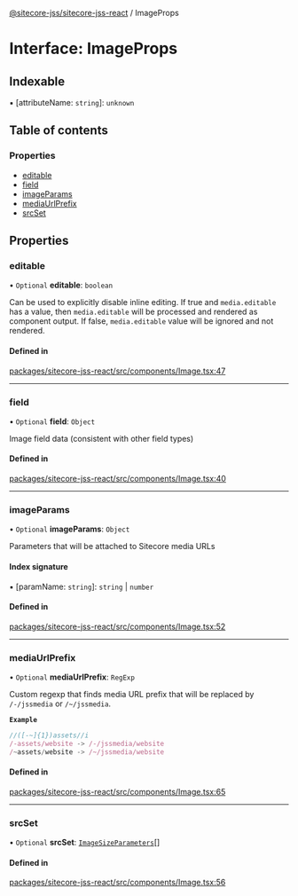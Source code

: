[@sitecore-jss/sitecore-jss-react](../README.md) / ImageProps

# Interface: ImageProps

## Indexable

▪ [attributeName: `string`]: `unknown`

## Table of contents

### Properties

- [editable](ImageProps.md#editable)
- [field](ImageProps.md#field)
- [imageParams](ImageProps.md#imageparams)
- [mediaUrlPrefix](ImageProps.md#mediaurlprefix)
- [srcSet](ImageProps.md#srcset)

## Properties

### editable

• `Optional` **editable**: `boolean`

Can be used to explicitly disable inline editing.
If true and `media.editable` has a value, then `media.editable` will be processed
and rendered as component output. If false, `media.editable` value will be ignored and not rendered.

#### Defined in

[packages/sitecore-jss-react/src/components/Image.tsx:47](https://github.com/Sitecore/jss/blob/df1d7aee4/packages/sitecore-jss-react/src/components/Image.tsx#L47)

___

### field

• `Optional` **field**: `Object`

Image field data (consistent with other field types)

#### Defined in

[packages/sitecore-jss-react/src/components/Image.tsx:40](https://github.com/Sitecore/jss/blob/df1d7aee4/packages/sitecore-jss-react/src/components/Image.tsx#L40)

___

### imageParams

• `Optional` **imageParams**: `Object`

Parameters that will be attached to Sitecore media URLs

#### Index signature

▪ [paramName: `string`]: `string` \| `number`

#### Defined in

[packages/sitecore-jss-react/src/components/Image.tsx:52](https://github.com/Sitecore/jss/blob/df1d7aee4/packages/sitecore-jss-react/src/components/Image.tsx#L52)

___

### mediaUrlPrefix

• `Optional` **mediaUrlPrefix**: `RegExp`

Custom regexp that finds media URL prefix that will be replaced by `/-/jssmedia` or `/~/jssmedia`.

**`Example`**

```ts
//([-~]{1})assets//i
/-assets/website -> /-/jssmedia/website
/~assets/website -> /~/jssmedia/website
```

#### Defined in

[packages/sitecore-jss-react/src/components/Image.tsx:65](https://github.com/Sitecore/jss/blob/df1d7aee4/packages/sitecore-jss-react/src/components/Image.tsx#L65)

___

### srcSet

• `Optional` **srcSet**: [`ImageSizeParameters`](ImageSizeParameters.md)[]

#### Defined in

[packages/sitecore-jss-react/src/components/Image.tsx:56](https://github.com/Sitecore/jss/blob/df1d7aee4/packages/sitecore-jss-react/src/components/Image.tsx#L56)
